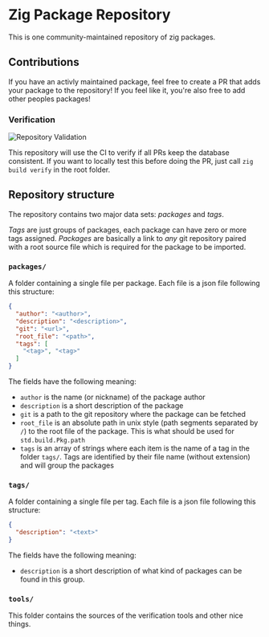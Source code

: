 # Zig Package Repository

This is one community-maintained repository of zig packages.

## Contributions
If you have an activly maintained package, feel free to create a PR that adds your package to the repository! If you feel like it, you're also free to add other peoples packages!

### Verification

![Repository Validation](https://github.com/ziglibs/repository/workflows/Repository%20Validation/badge.svg?event=push)

This repository will use the CI to verify if all PRs keep the database consistent. If you want to locally test this before doing the PR, just call `zig build verify` in the root folder.

## Repository structure

The repository contains two major data sets: *packages* and *tags*.

*Tags* are just groups of packages, each package can have zero or more tags assigned. *Packages* are basically a link to *any* git repository paired with a root source file which is required for the package to be imported.

### `packages/`
A folder containing a single file per package. Each file is a json file following this structure:
```json
{
  "author": "<author>",
  "description": "<description>",
  "git": "<url>",
  "root_file": "<path>",
  "tags": [
    "<tag>", "<tag>"
  ]
}
```

The fields have the following meaning:
- `author` is the name (or nickname) of the package author
- `description` is a short description of the package
- `git` is a path to the git repository where the package can be fetched
- `root_file` is an absolute path in unix style (path segments separated by `/`) to the root file of the package. This is what should be used for `std.build.Pkg.path`
- `tags` is an array of strings where each item is the name of a tag in the folder `tags/`. Tags are identified by their file name (without extension) and will group the packages

### `tags/`
A folder containing a single file per tag. Each file is a json file following this structure:
```json
{
  "description": "<text>"
}
```

The fields have the following meaning:
- `description` is a short description of what kind of packages can be found in this group.

### `tools/`

This folder contains the sources of the verification tools and other nice things.
